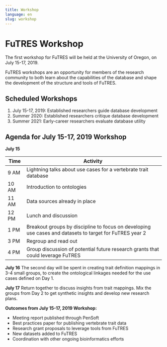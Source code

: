 ```yaml
---
title: Workshop
language: en
slug: workshop 
---
```


# FuTRES Workshop
The first workshop for FuTRES will be held at the University of Oregon, on July 15-17, 2019.

FuTRES workshops are an opportunity for members of the research community to both learn about the capabilities of the database and shape the development of the structure and tools of FuTRES.

## Scheduled Workshops
1. July 15-17, 2019: Established researchers guide database development
2. Summer 2020: Established researchers critique database development
3. Summer 2021: Early-career researchers evaluate database utility

## Agenda for July 15-17, 2019 Workshop
**July 15**


| Time | Activity |
| --- | --- |
| 9 AM | Lightning talks about use cases for a vertebrate trait database |
| 10 AM | Introduction to ontologies |
| 11 AM | Data sources already in place |
| 12 PM | Lunch and discussion |
| 1 PM | Breakout groups by discipline to focus on developing use cases and datasets to target for FuTRES year 2 |
| 3 PM | Regroup and read out |
| 4 PM | Group discussion of potential future research grants that could leverage FuTRES |

**July 16**
The second day will be spent in creating trait definition mappings in 3-4 small groups, to create the ontological linkages needed for the use cases defined on Day 1. 

**July 17**
Return together to discuss insights from trait mappings. 
Mix the groups from Day 2 to get synthetic insights and develop new research plans.

**Outcomes from July 15-17, 2019 Workshop:**
- Meeting report published through PenSoft
- Best practices paper for publishing vertebrate trait data
- Research grant proposals to leverage tools from FuTRES
- New datasets added to FuTRES
- Coordination with other ongoing bioinformatics efforts
